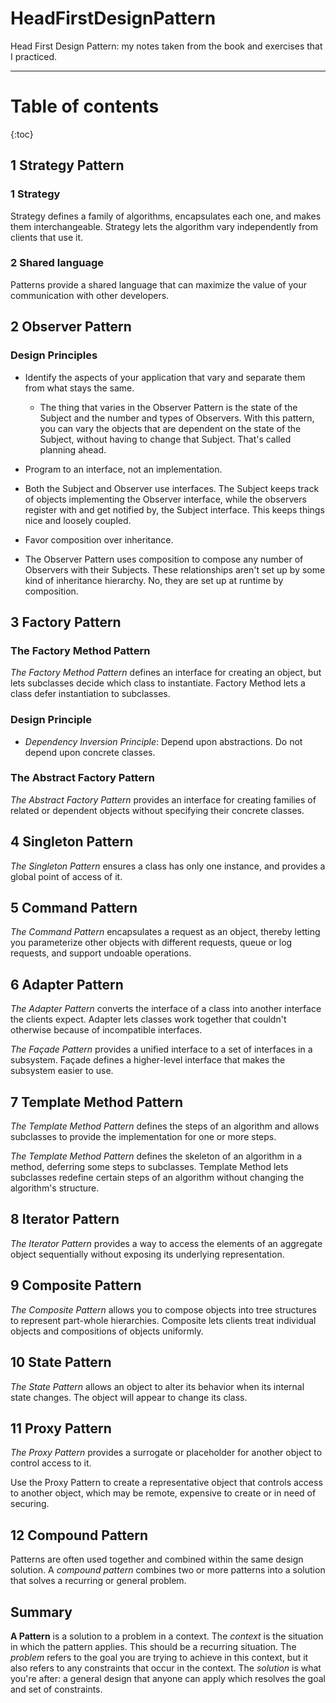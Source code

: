 # HeadFirstDesignPatternHead First Design Pattern: my notes taken from the book and exercises that I practiced.---Table of contents==========={:toc}## 1 Strategy Pattern### 1 StrategyStrategy defines a family of algorithms, encapsulates each one, and makes them interchangeable. Strategy lets the algorithm vary independently from clients that use it.### 2 Shared languagePatterns provide a shared language that can maximize the value of your communication with other developers.## 2 Observer Pattern### Design Principles* Identify the aspects of your application that vary and separate them from what stays the same.  * The thing that varies in the Observer Pattern is the state of the Subject and the number and types of Observers. With this pattern, you can vary the objects that are dependent on the state of the Subject, without having to change that Subject. That's called planning ahead.* Program to an interface, not an implementation. * Both the Subject and Observer use interfaces. The Subject keeps track of objects implementing the Observer interface, while the observers register with and get notified by, the Subject interface. This keeps things nice and loosely coupled.* Favor composition over inheritance. * The Observer Pattern uses composition to compose any number of Observers with their Subjects. These relationships aren't set up by some kind of inheritance hierarchy. No, they are set up at runtime by composition.## 3 Factory Pattern### The Factory Method Pattern*The Factory Method Pattern* defines an interface for creating an object, but lets subclasses decide which class to instantiate. Factory Method lets a class defer instantiation to subclasses.### Design Principle* *Dependency Inversion Principle*: Depend upon abstractions. Do not depend upon concrete classes.### The Abstract Factory Pattern*The Abstract Factory Pattern* provides an interface for creating families of related or dependent objects without specifying their concrete classes.## 4 Singleton Pattern*The Singleton Pattern* ensures a class has only one instance, and provides a global point of access of it.## 5 Command Pattern*The Command Pattern* encapsulates a request as an object, thereby letting you parameterize other objects with different requests, queue or log requests, and support undoable operations. ## 6 Adapter Pattern*The Adapter Pattern* converts the interface of a class into another interface the clients expect. Adapter lets classes work together that couldn't otherwise because of incompatible interfaces.*The Façade Pattern* provides a unified interface to a set of interfaces in a subsystem. Façade defines a higher-level interface that makes the subsystem easier to use.## 7 Template Method Pattern*The Template Method Pattern* defines the steps of an algorithm and allows subclasses to provide the implementation for one or more steps.*The Template Method Pattern* defines the skeleton of an algorithm in a method, deferring some steps to subclasses. Template Method lets subclasses redefine certain steps of an algorithm without changing the algorithm's structure.## 8 Iterator Pattern*The Iterator Pattern* provides a way to access the elements of an aggregate object sequentially without exposing its underlying representation.## 9 Composite Pattern*The Composite Pattern* allows you to compose objects into tree structures to represent part-whole hierarchies. Composite lets clients treat individual objects and compositions of objects uniformly.## 10 State Pattern*The State Pattern* allows an object to alter its behavior when its internal state changes. The object will appear to change its class.## 11 Proxy Pattern*The Proxy Pattern* provides a surrogate or placeholder for another object to control access to it.Use the Proxy Pattern to create a representative object that controls access to another object, which may be remote, expensive to create or in need of securing.## 12 Compound PatternPatterns are often used together and combined within the same design solution. A *compound pattern* combines two or more patterns into a solution that solves a recurring or general problem.## Summary**A Pattern** is a solution to a problem in a context.The *context* is the situation in which the pattern applies. This should be a recurring situation.The *problem* refers to the goal you are trying to achieve in this context, but it also refers to any constraints that occur in the context.The *solution* is what you're after: a general design that anyone can apply which resolves the goal and set of constraints.